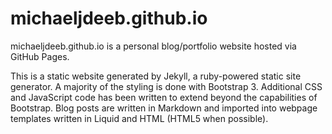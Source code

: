 michaeljdeeb.github.io
======================

michaeljdeeb.github.io is a personal blog/portfolio website hosted via GitHub Pages.

This is a static website generated by Jekyll, a ruby-powered static site generator. A majority of the styling is done with Bootstrap 3. Additional CSS and JavaScript code has been written to extend beyond the capabilities of Bootstrap. Blog posts are written in Markdown and imported into webpage templates written in Liquid and HTML (HTML5 when possible).
